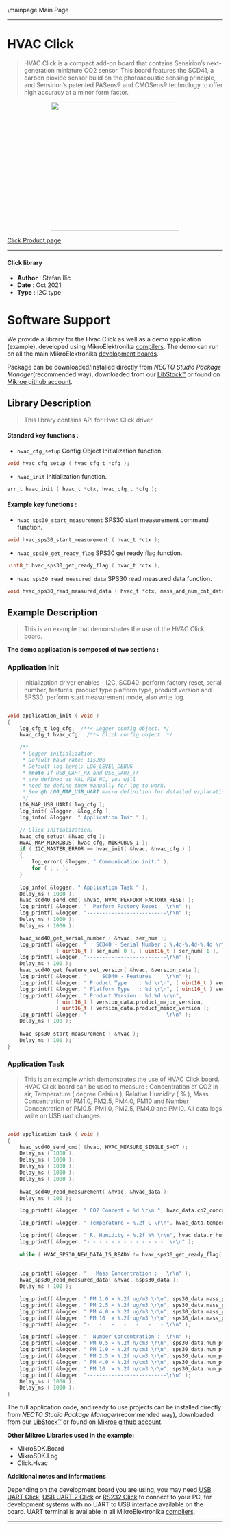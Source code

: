 \mainpage Main Page

---
# HVAC Click

> HVAC Click is a compact add-on board that contains Sensirion’s next-generation miniature CO2 sensor. This board features the SCD41, a carbon dioxide sensor build on the photoacoustic sensing principle, and Sensirion’s patented PASens® and CMOSens® technology to offer high accuracy at a minor form factor.

<p align="center">
  <img src="https://download.mikroe.com/images/click_for_ide/hvac_click.png" height=300px>
</p>

[Click Product page](https://www.mikroe.com/hvac-click)

---


#### Click library

- **Author**        : Stefan Ilic
- **Date**          : Oct 2021.
- **Type**          : I2C type


# Software Support

We provide a library for the Hvac Click
as well as a demo application (example), developed using MikroElektronika
[compilers](https://www.mikroe.com/necto-studio).
The demo can run on all the main MikroElektronika [development boards](https://www.mikroe.com/development-boards).

Package can be downloaded/installed directly from *NECTO Studio Package Manager*(recommended way), downloaded from our [LibStock&trade;](https://libstock.mikroe.com) or found on [Mikroe github account](https://github.com/MikroElektronika/mikrosdk_click_v2/tree/master/clicks).

## Library Description

> This library contains API for Hvac Click driver.

#### Standard key functions :

- `hvac_cfg_setup` Config Object Initialization function.
```c
void hvac_cfg_setup ( hvac_cfg_t *cfg );
```

- `hvac_init` Initialization function.
```c
err_t hvac_init ( hvac_t *ctx, hvac_cfg_t *cfg );
```

#### Example key functions :

- `hvac_sps30_start_measurement` SPS30 start measurement command function.
```c
void hvac_sps30_start_measurement ( hvac_t *ctx );
```

- `hvac_sps30_get_ready_flag` SPS30 get ready flag function.
```c
uint8_t hvac_sps30_get_ready_flag ( hvac_t *ctx );
```

- `hvac_sps30_read_measured_data` SPS30 read measured data function.
```c
void hvac_sps30_read_measured_data ( hvac_t *ctx, mass_and_num_cnt_data_t *m_n_c_data );
```

## Example Description

> This is an example that demonstrates the use of the HVAC Click board.

**The demo application is composed of two sections :**

### Application Init

> Initialization driver enables - I2C, 
> SCD40: perform factory reset, serial number, features, product type platform type, product version and
> SPS30: perform start measurement mode, also write log.

```c

void application_init ( void ) 
{
    log_cfg_t log_cfg;  /**< Logger config object. */
    hvac_cfg_t hvac_cfg;  /**< Click config object. */

    /** 
     * Logger initialization.
     * Default baud rate: 115200
     * Default log level: LOG_LEVEL_DEBUG
     * @note If USB_UART_RX and USB_UART_TX 
     * are defined as HAL_PIN_NC, you will 
     * need to define them manually for log to work. 
     * See @b LOG_MAP_USB_UART macro definition for detailed explanation.
     */
    LOG_MAP_USB_UART( log_cfg );
    log_init( &logger, &log_cfg );
    log_info( &logger, " Application Init " );

    // Click initialization.
    hvac_cfg_setup( &hvac_cfg );
    HVAC_MAP_MIKROBUS( hvac_cfg, MIKROBUS_1 );
    if ( I2C_MASTER_ERROR == hvac_init( &hvac, &hvac_cfg ) ) 
    {
        log_error( &logger, " Communication init." );
        for ( ; ; );
    }
    
    log_info( &logger, " Application Task " );
    Delay_ms ( 1000 );
    hvac_scd40_send_cmd( &hvac, HVAC_PERFORM_FACTORY_RESET );
    log_printf( &logger, "  Perform Factory Reset   \r\n" );
    log_printf( &logger, "--------------------------\r\n" );
    Delay_ms ( 1000 );
    Delay_ms ( 1000 );

    hvac_scd40_get_serial_number ( &hvac, ser_num );
    log_printf( &logger, "   SCD40 - Serial Number : %.4d-%.4d-%.4d \r\n", 
                ( uint16_t ) ser_num[ 0 ], ( uint16_t ) ser_num[ 1 ], ( uint16_t ) ser_num[ 2 ] );
    log_printf( &logger, "--------------------------\r\n" );
    Delay_ms ( 100 );
    hvac_scd40_get_feature_set_version( &hvac, &version_data );
    log_printf( &logger, "     SCD40 - Features     \r\n" );
    log_printf( &logger, " Product Type    : %d \r\n", ( uint16_t ) version_data.product_type );
    log_printf( &logger, " Platform Type   : %d \r\n", ( uint16_t ) version_data.platform_type );
    log_printf( &logger, " Product Version : %d.%d \r\n", 
                ( uint16_t ) version_data.product_major_version, 
                ( uint16_t ) version_data.product_minor_version );
    log_printf( &logger, "--------------------------\r\n" );
    Delay_ms ( 100 );
    
    hvac_sps30_start_measurement ( &hvac );
    Delay_ms ( 100 );
}

```

### Application Task

> This is an example which demonstrates the use of HVAC Click board.
> HVAC Click board can be used to measure : 
> Concentration of CO2 in air,
> Temperature ( degree Celsius ),
> Relative Humidity ( % ),
> Mass Concentration of PM1.0, PM2.5, PM4.0, PM10 and
> Number Concentration of PM0.5, PM1.0, PM2.5, PM4.0 and PM10.
> All data logs write on USB uart changes.

```c

void application_task ( void ) 
{
    hvac_scd40_send_cmd( &hvac, HVAC_MEASURE_SINGLE_SHOT );
    Delay_ms ( 1000 );
    Delay_ms ( 1000 );
    Delay_ms ( 1000 );
    Delay_ms ( 1000 );
    Delay_ms ( 1000 );
    
    hvac_scd40_read_measurement( &hvac, &hvac_data );
    Delay_ms ( 100 );

    log_printf( &logger, " CO2 Concent = %d \r\n ", hvac_data.co2_concent );

    log_printf( &logger, " Temperature = %.2f C \r\n", hvac_data.temperature );

    log_printf( &logger, " R. Humidity = %.2f %% \r\n", hvac_data.r_humidity );
    log_printf( &logger, "- - - - - - - - - - - - -  \r\n" );
        
    while ( HVAC_SPS30_NEW_DATA_IS_READY != hvac_sps30_get_ready_flag( &hvac ) );
    
    
    log_printf( &logger, "   Mass Concentration :   \r\n" );
    hvac_sps30_read_measured_data( &hvac, &sps30_data );
    Delay_ms ( 100 );

    log_printf( &logger, " PM 1.0 = %.2f ug/m3 \r\n", sps30_data.mass_pm_1_0 );
    log_printf( &logger, " PM 2.5 = %.2f ug/m3 \r\n", sps30_data.mass_pm_2_5 );
    log_printf( &logger, " PM 4.0 = %.2f ug/m3 \r\n", sps30_data.mass_pm_4_0 );
    log_printf( &logger, " PM 10  = %.2f ug/m3 \r\n", sps30_data.mass_pm_10 );
    log_printf( &logger, "-   -   -   -   -   -   - \r\n" );

    log_printf( &logger, "  Number Concentration :  \r\n" );
    log_printf( &logger, " PM 0.5 = %.2f n/cm3 \r\n", sps30_data.num_pm_0_5 );
    log_printf( &logger, " PM 1.0 = %.2f n/cm3 \r\n", sps30_data.num_pm_1_0 );
    log_printf( &logger, " PM 2.5 = %.2f n/cm3 \r\n", sps30_data.num_pm_2_5 );
    log_printf( &logger, " PM 4.0 = %.2f n/cm3 \r\n", sps30_data.num_pm_4_0 );
    log_printf( &logger, " PM 10  = %.2f n/cm3 \r\n", sps30_data.num_pm_10 );
    log_printf( &logger, "--------------------------\r\n" );
    Delay_ms ( 1000 );
    Delay_ms ( 1000 );
}


```


The full application code, and ready to use projects can be installed directly from *NECTO Studio Package Manager*(recommended way), downloaded from our [LibStock&trade;](https://libstock.mikroe.com) or found on [Mikroe github account](https://github.com/MikroElektronika/mikrosdk_click_v2/tree/master/clicks).

**Other Mikroe Libraries used in the example:**

- MikroSDK.Board
- MikroSDK.Log
- Click.Hvac

**Additional notes and informations**

Depending on the development board you are using, you may need
[USB UART Click](https://www.mikroe.com/usb-uart-click),
[USB UART 2 Click](https://www.mikroe.com/usb-uart-2-click) or
[RS232 Click](https://www.mikroe.com/rs232-click) to connect to your PC, for
development systems with no UART to USB interface available on the board. UART
terminal is available in all MikroElektronika
[compilers](https://shop.mikroe.com/compilers).

---

